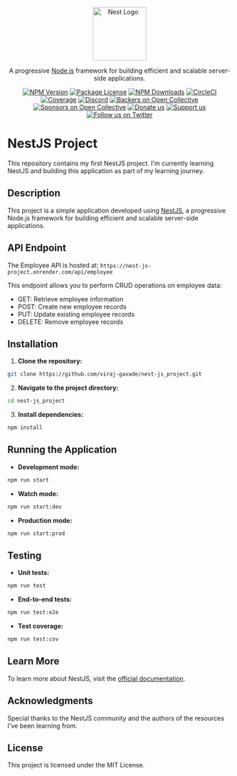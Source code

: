 <p align="center">
  <a href="http://nestjs.com/" target="blank"><img src="https://nestjs.com/img/logo-small.svg" width="120" alt="Nest Logo" /></a>
</p>

[circleci-image]: https://img.shields.io/circleci/build/github/nestjs/nest/master?token=abc123def456
[circleci-url]: https://circleci.com/gh/nestjs/nest

  <p align="center">A progressive <a href="http://nodejs.org" target="_blank">Node.js</a> framework for building efficient and scalable server-side applications.</p>
    <p align="center">
<a href="https://www.npmjs.com/~nestjscore" target="_blank"><img src="https://img.shields.io/npm/v/@nestjs/core.svg" alt="NPM Version" /></a>
<a href="https://www.npmjs.com/~nestjscore" target="_blank"><img src="https://img.shields.io/npm/l/@nestjs/core.svg" alt="Package License" /></a>
<a href="https://www.npmjs.com/~nestjscore" target="_blank"><img src="https://img.shields.io/npm/dm/@nestjs/common.svg" alt="NPM Downloads" /></a>
<a href="https://circleci.com/gh/nestjs/nest" target="_blank"><img src="https://img.shields.io/circleci/build/github/nestjs/nest/master" alt="CircleCI" /></a>
<a href="https://coveralls.io/github/nestjs/nest?branch=master" target="_blank"><img src="https://coveralls.io/repos/github/nestjs/nest/badge.svg?branch=master#9" alt="Coverage" /></a>
<a href="https://discord.gg/G7Qnnhy" target="_blank"><img src="https://img.shields.io/badge/discord-online-brightgreen.svg" alt="Discord"/></a>
<a href="https://opencollective.com/nest#backer" target="_blank"><img src="https://opencollective.com/nest/backers/badge.svg" alt="Backers on Open Collective" /></a>
<a href="https://opencollective.com/nest#sponsor" target="_blank"><img src="https://opencollective.com/nest/sponsors/badge.svg" alt="Sponsors on Open Collective" /></a>
  <a href="https://paypal.me/kamilmysliwiec" target="_blank"><img src="https://img.shields.io/badge/Donate-PayPal-ff3f59.svg" alt="Donate us"/></a>
    <a href="https://opencollective.com/nest#sponsor"  target="_blank"><img src="https://img.shields.io/badge/Support%20us-Open%20Collective-41B883.svg" alt="Support us"></a>
  <a href="https://twitter.com/nestframework" target="_blank"><img src="https://img.shields.io/twitter/follow/nestframework.svg?style=social&label=Follow" alt="Follow us on Twitter"></a>
</p>
  <!--[![Backers on Open Collective](https://opencollective.com/nest/backers/badge.svg)](https://opencollective.com/nest#backer)
  [![Sponsors on Open Collective](https://opencollective.com/nest/sponsors/badge.svg)](https://opencollective.com/nest#sponsor)-->

# NestJS Project

This repository contains my first NestJS project. I'm currently learning NestJS and building this application as part of my learning journey.

## Description

This project is a simple application developed using [NestJS](https://nestjs.com/), a progressive Node.js framework for building efficient and scalable server-side applications.

## API Endpoint

The Employee API is hosted at: `https://nest-js-project.onrender.com/api/employee`

This endpoint allows you to perform CRUD operations on employee data:
- GET: Retrieve employee information
- POST: Create new employee records
- PUT: Update existing employee records
- DELETE: Remove employee records

## Installation

1. **Clone the repository:**
```bash
git clone https://github.com/viraj-gavade/nest-js_project.git
```

2. **Navigate to the project directory:**
```bash
cd nest-js_project
```

3. **Install dependencies:**
```bash
npm install
```

## Running the Application

* **Development mode:**
```bash
npm run start
```

* **Watch mode:**
```bash
npm run start:dev
```

* **Production mode:**
```bash
npm run start:prod
```

## Testing

* **Unit tests:**
```bash
npm run test
```

* **End-to-end tests:**
```bash
npm run test:e2e
```

* **Test coverage:**
```bash
npm run test:cov
```

## Learn More

To learn more about NestJS, visit the [official documentation](https://docs.nestjs.com/).

## Acknowledgments

Special thanks to the NestJS community and the authors of the resources I've been learning from.

## License

This project is licensed under the MIT License.
